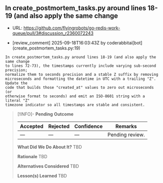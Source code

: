 ## In create_postmortem_tasks.py around lines 18-19 (and also apply the same change

- URL: https://github.com/flyingrobots/go-redis-work-queue/pull/3#discussion_r2360072243

- [review_comment] 2025-09-18T16:03:43Z by coderabbitai[bot] (create_postmortem_tasks.py:19)

```text
In create_postmortem_tasks.py around lines 18-19 (and also apply the same change
to lines 72-73), the timestamps currently include varying sub-second precision;
normalize them to seconds precision and a stable Z suffix by removing
microseconds and formatting the datetime in UTC with a trailing "Z". Update the
code that builds those "created_at" values to zero out microseconds (or
otherwise format to seconds) and emit an ISO-8601 string with a literal "Z"
timezone indicator so all timestamps are stable and consistent.
```

> [!INFO]- **Pending**
> **Outcome**
> 
> | Accepted | Rejected | Confidence | Remarks |
> |----------|----------|------------|---------|
> | — | — | — | Pending review. |
>
> **What Did We Do About It?**
> TBD
>
> **Rationale**
> TBD
>
> **Alternatives Considered**
> TBD
>
> **Lesson(s) Learned**
> TBD
